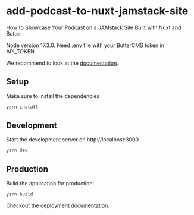 # add-podcast-to-nuxt-jamstack-site
How to Showcase Your Podcast on a JAMstack Site Built with Nuxt and Butter

Node version 17.3.0.
Need .env file with your ButterCMS token in API_TOKEN.

We recommend to look at the [documentation](https://v3.nuxtjs.org).

## Setup

Make sure to install the dependencies

```bash
yarn install
```

## Development

Start the development server on http://localhost:3000

```bash
yarn dev
```

## Production

Build the application for production:

```bash
yarn build
```

Checkout the [deployment documentation](https://v3.nuxtjs.org/docs/deployment).